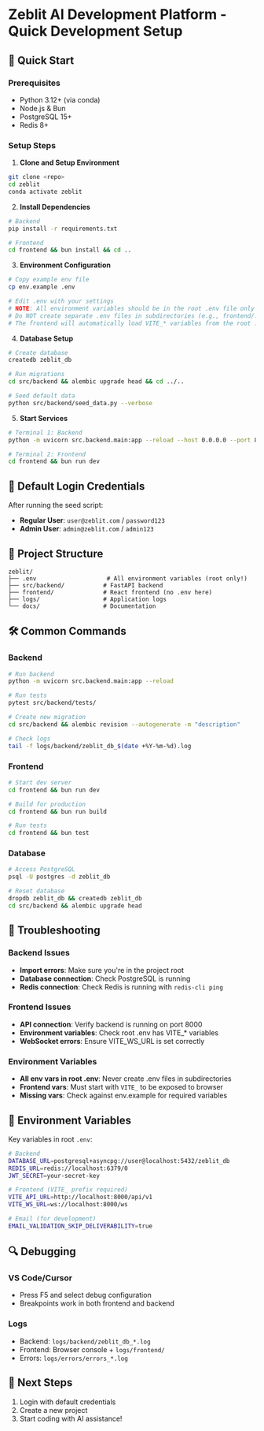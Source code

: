 # Zeblit AI Development Platform - Quick Development Setup

## 🚀 Quick Start

### Prerequisites
- Python 3.12+ (via conda)
- Node.js & Bun
- PostgreSQL 15+
- Redis 8+

### Setup Steps

1. **Clone and Setup Environment**
```bash
git clone <repo>
cd zeblit
conda activate zeblit
```

2. **Install Dependencies**
```bash
# Backend
pip install -r requirements.txt

# Frontend
cd frontend && bun install && cd ..
```

3. **Environment Configuration**
```bash
# Copy example env file
cp env.example .env

# Edit .env with your settings
# NOTE: All environment variables should be in the root .env file only
# Do NOT create separate .env files in subdirectories (e.g., frontend/.env)
# The frontend will automatically load VITE_* variables from the root .env
```

4. **Database Setup**
```bash
# Create database
createdb zeblit_db

# Run migrations
cd src/backend && alembic upgrade head && cd ../..

# Seed default data
python src/backend/seed_data.py --verbose
```

5. **Start Services**
```bash
# Terminal 1: Backend
python -m uvicorn src.backend.main:app --reload --host 0.0.0.0 --port 8000

# Terminal 2: Frontend
cd frontend && bun run dev
```

## 🔑 Default Login Credentials

After running the seed script:
- **Regular User**: `user@zeblit.com` / `password123`
- **Admin User**: `admin@zeblit.com` / `admin123`

## 📁 Project Structure
```
zeblit/
├── .env                    # All environment variables (root only!)
├── src/backend/           # FastAPI backend
├── frontend/              # React frontend (no .env here)
├── logs/                  # Application logs
└── docs/                  # Documentation
```

## 🛠️ Common Commands

### Backend
```bash
# Run backend
python -m uvicorn src.backend.main:app --reload

# Run tests
pytest src/backend/tests/

# Create new migration
cd src/backend && alembic revision --autogenerate -m "description"

# Check logs
tail -f logs/backend/zeblit_db_$(date +%Y-%m-%d).log
```

### Frontend
```bash
# Start dev server
cd frontend && bun run dev

# Build for production
cd frontend && bun run build

# Run tests
cd frontend && bun test
```

### Database
```bash
# Access PostgreSQL
psql -U postgres -d zeblit_db

# Reset database
dropdb zeblit_db && createdb zeblit_db
cd src/backend && alembic upgrade head
```

## 🐛 Troubleshooting

### Backend Issues
- **Import errors**: Make sure you're in the project root
- **Database connection**: Check PostgreSQL is running
- **Redis connection**: Check Redis is running with `redis-cli ping`

### Frontend Issues
- **API connection**: Verify backend is running on port 8000
- **Environment variables**: Check root .env has VITE_* variables
- **WebSocket errors**: Ensure VITE_WS_URL is set correctly

### Environment Variables
- **All env vars in root .env**: Never create .env files in subdirectories
- **Frontend vars**: Must start with `VITE_` to be exposed to browser
- **Missing vars**: Check against env.example for required variables

## 📝 Environment Variables

Key variables in root `.env`:
```bash
# Backend
DATABASE_URL=postgresql+asyncpg://user@localhost:5432/zeblit_db
REDIS_URL=redis://localhost:6379/0
JWT_SECRET=your-secret-key

# Frontend (VITE_ prefix required)
VITE_API_URL=http://localhost:8000/api/v1
VITE_WS_URL=ws://localhost:8000/ws

# Email (for development)
EMAIL_VALIDATION_SKIP_DELIVERABILITY=true
```

## 🔍 Debugging

### VS Code/Cursor
- Press F5 and select debug configuration
- Breakpoints work in both frontend and backend

### Logs
- Backend: `logs/backend/zeblit_db_*.log`
- Frontend: Browser console + `logs/frontend/`
- Errors: `logs/errors/errors_*.log`

## 🚀 Next Steps
1. Login with default credentials
2. Create a new project
3. Start coding with AI assistance! 